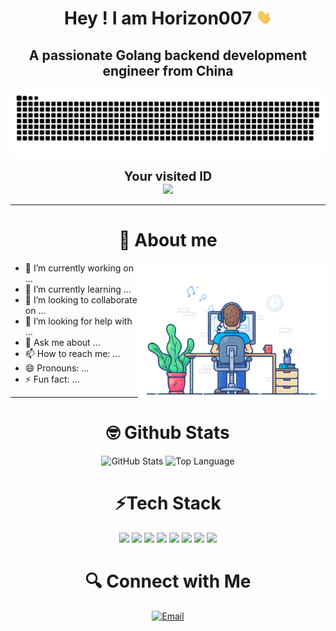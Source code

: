 <p align="center">
<h1 height="200px" align="center">Hey ! I am Horizon007 <img src="images/Hi.gif" width="25"></h1>
<h2 align="center">A passionate Golang backend development engineer from China</h3>
</p>

<p align="center">
    <a href=#><img src="images/contributions.svg"></a>
</p>

<p align="center">
    <span style="font-size: 20px; font-weight: bold;">Your visited ID</span> <br>
    <img src="https://profile-counter.glitch.me/Horizon007/count.svg" />
</p>

---
<h1 height="200px" align="center">🤖 About me </h1>
<img align="right" alt="GIF" src="images/dev-working.gif" width="300"/>

- 🔭 I’m currently working on ...
- 🌱 I’m currently learning ...
- 👯 I’m looking to collaborate on ...
- 🤔 I’m looking for help with ...
- 💬 Ask me about ...
- 📫 How to reach me: ...
- 😄 Pronouns: ...
- ⚡ Fun fact: ...
  
----

<p align="center">
<h1 height="200px" align="center">🤓 Github Stats </h1>
<p align="center">
    <img alt="GitHub Stats" src="https://github-readme-stats.vercel.app/api?username=Horizon007&show_icons=true&hide=issues&icon_color=000000&hide_border=true&title_color=5391FE&text_color=555">
    <img alt="Top Language" src="https://github-readme-stats.vercel.app/api/top-langs/?username=Horizon007&hide=html,&hide_border=true&title_color=5391FE&text_color=555">
</p>
<p align="center">
<h1 height="200px" align="center">⚡Tech Stack</h1>
<p align="center">
    <code><img src="https://img.shields.io/badge/-Golang-black?style=for-the-badge&logo=go"/></code>
    <code><img src="https://img.shields.io/badge/-MySQL-black?style=for-the-badge&logo=mysql"/></code>
    <code><img src="https://img.shields.io/badge/-Redis-black?style=for-the-badge&logo=redis"/></code>
    <code><img src="https://img.shields.io/badge/-Docker-black?style=for-the-badge&logo=docker"/></code>
    <code><img src="https://img.shields.io/badge/-Kubernetes-black?style=for-the-badge&logo=kubernetes"/></code>
    <code><img src="https://img.shields.io/badge/-Linux-black?style=for-the-badge&logo=linux"/></code>
    <code><img src="https://img.shields.io/badge/-Git-black?style=for-the-badge&logo=git"/></code>
    <code><img src="https://img.shields.io/badge/-Gin-black?style=for-the-badge&logo=gin"/></code>
</p>

<p align="center">
<h1 height="200px" align="center">🔍 Connect with Me</h1>
<p align="center">
<a href="mailto:1311047170@qq.com"><img alt="Email" src="https://img.shields.io/badge/Email-1311047170@qq.com-blue?style=flat-square&logo=gmail"></a>
</p>


